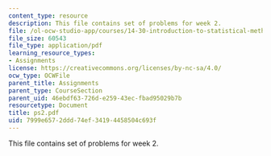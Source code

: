 ```yaml
---
content_type: resource
description: This file contains set of problems for week 2.
file: /ol-ocw-studio-app/courses/14-30-introduction-to-statistical-method-in-economics-spring-2006/7999e6572ddd74ef34194458504c693f_ps2.pdf
file_size: 60543
file_type: application/pdf
learning_resource_types:
- Assignments
license: https://creativecommons.org/licenses/by-nc-sa/4.0/
ocw_type: OCWFile
parent_title: Assignments
parent_type: CourseSection
parent_uid: 46ebdf63-726d-e259-43ec-fbad95029b7b
resourcetype: Document
title: ps2.pdf
uid: 7999e657-2ddd-74ef-3419-4458504c693f
---
```

This file contains set of problems for week 2.
